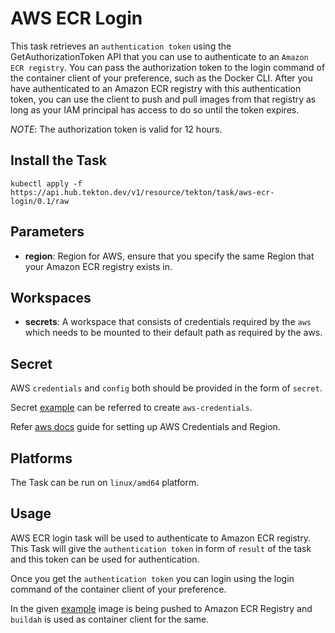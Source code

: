 # AWS ECR Login

This task retrieves an `authentication token` using the GetAuthorizationToken API 
that you can use to authenticate to an `Amazon ECR registry`. You can pass the 
authorization token to the login command of the container client of your preference,
such as the Docker CLI. After you have authenticated to an Amazon ECR registry with 
this authentication token, you can use the client to push and pull images from that 
registry as long as your IAM principal has access to do so until the token expires. 

*NOTE*: The authorization token is valid for 12 hours.

## Install the Task

```
kubectl apply -f https://api.hub.tekton.dev/v1/resource/tekton/task/aws-ecr-login/0.1/raw
```

## Parameters

- **region**: Region for AWS, ensure that you specify the same 
    Region that your Amazon ECR registry exists in.

## Workspaces

- **secrets**: A workspace that consists of credentials required by the `aws` 
    which needs to be mounted to their default path as required by the aws.

## Secret

AWS `credentials` and `config` both should be provided in the form of `secret`.

Secret [example](../0.1/samples/secret.yaml)
can be referred to create `aws-credentials`.

Refer [aws docs](https://docs.aws.amazon.com/sdk-for-java/v1/developer-guide/setup-credentials.html) 
guide for setting up AWS Credentials and Region.

## Platforms

The Task can be run on `linux/amd64` platform.

## Usage

AWS ECR login task will be used to authenticate to Amazon ECR registry. 
This Task will give the `authentication token` in form of `result` 
of the task and this token can be used for authentication.

Once you get the `authentication token` you can login using 
the login command of the container client of your preference. 

In the given [example](../0.1/samples) image is being pushed 
to Amazon ECR Registry and `buildah` is used 
as container client for the same.
